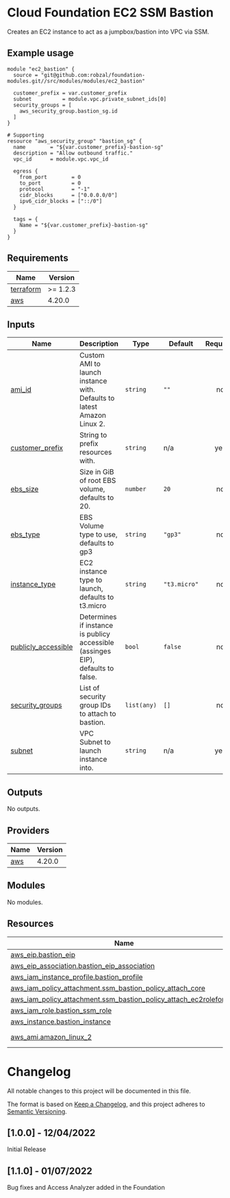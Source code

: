 
# Cloud Foundation EC2 SSM Bastion
Creates an EC2 instance to act as a jumpbox/bastion into VPC via SSM.

## Example usage
```hcl
module "ec2_bastion" {
  source = "git@github.com:robzal/foundation-modules.git//src/modules/modules/ec2_bastion"

  customer_prefix = var.customer_prefix
  subnet          = module.vpc.private_subnet_ids[0]
  security_groups = [
    aws_security_group.bastion_sg.id
  ]
}

# Supporting 
resource "aws_security_group" "bastion_sg" {
  name        = "${var.customer_prefix}-bastion-sg"
  description = "Allow outbound traffic."
  vpc_id      = module.vpc.vpc_id

  egress {
    from_port        = 0
    to_port          = 0
    protocol         = "-1"
    cidr_blocks      = ["0.0.0.0/0"]
    ipv6_cidr_blocks = ["::/0"]
  }

  tags = {
    Name = "${var.customer_prefix}-bastion-sg"
  }
}

```
## Requirements

| Name | Version |
|------|---------|
| <a name="requirement_terraform"></a> [terraform](#requirement\_terraform) | >= 1.2.3 |
| <a name="requirement_aws"></a> [aws](#requirement\_aws) | 4.20.0 |
## Inputs

| Name | Description | Type | Default | Required |
|------|-------------|------|---------|:--------:|
| <a name="input_ami_id"></a> [ami\_id](#input\_ami\_id) | Custom AMI to launch instance with. Defaults to latest Amazon Linux 2. | `string` | `""` | no |
| <a name="input_customer_prefix"></a> [customer\_prefix](#input\_customer\_prefix) | String to prefix resources with. | `string` | n/a | yes |
| <a name="input_ebs_size"></a> [ebs\_size](#input\_ebs\_size) | Size in GiB of root EBS volume, defaults to 20. | `number` | `20` | no |
| <a name="input_ebs_type"></a> [ebs\_type](#input\_ebs\_type) | EBS Volume type to use, defaults to gp3 | `string` | `"gp3"` | no |
| <a name="input_instance_type"></a> [instance\_type](#input\_instance\_type) | EC2 instance type to launch, defaults to t3.micro | `string` | `"t3.micro"` | no |
| <a name="input_publicly_accessible"></a> [publicly\_accessible](#input\_publicly\_accessible) | Determines if instance is publicy accessible (assinges EIP), defaults to false. | `bool` | `false` | no |
| <a name="input_security_groups"></a> [security\_groups](#input\_security\_groups) | List of security group IDs to attach to bastion. | `list(any)` | `[]` | no |
| <a name="input_subnet"></a> [subnet](#input\_subnet) | VPC Subnet to launch instance into. | `string` | n/a | yes |
## Outputs

No outputs.
## Providers

| Name | Version |
|------|---------|
| <a name="provider_aws"></a> [aws](#provider\_aws) | 4.20.0 |
## Modules

No modules.
## Resources

| Name | Type |
|------|------|
| [aws_eip.bastion_eip](https://registry.terraform.io/providers/hashicorp/aws/4.20.0/docs/resources/eip) | resource |
| [aws_eip_association.bastion_eip_association](https://registry.terraform.io/providers/hashicorp/aws/4.20.0/docs/resources/eip_association) | resource |
| [aws_iam_instance_profile.bastion_profile](https://registry.terraform.io/providers/hashicorp/aws/4.20.0/docs/resources/iam_instance_profile) | resource |
| [aws_iam_policy_attachment.ssm_bastion_policy_attach_core](https://registry.terraform.io/providers/hashicorp/aws/4.20.0/docs/resources/iam_policy_attachment) | resource |
| [aws_iam_policy_attachment.ssm_bastion_policy_attach_ec2roleforssm](https://registry.terraform.io/providers/hashicorp/aws/4.20.0/docs/resources/iam_policy_attachment) | resource |
| [aws_iam_role.bastion_ssm_role](https://registry.terraform.io/providers/hashicorp/aws/4.20.0/docs/resources/iam_role) | resource |
| [aws_instance.bastion_instance](https://registry.terraform.io/providers/hashicorp/aws/4.20.0/docs/resources/instance) | resource |
| [aws_ami.amazon_linux_2](https://registry.terraform.io/providers/hashicorp/aws/4.20.0/docs/data-sources/ami) | data source |
# Changelog
All notable changes to this project will be documented in this file.

The format is based on [Keep a Changelog](https://keepachangelog.com/en/1.0.0/),
and this project adheres to [Semantic Versioning](https://semver.org/spec/v2.0.0.html).

## [1.0.0] - 12/04/2022
Initial Release

## [1.1.0] - 01/07/2022
Bug fixes and Access Analyzer added in the Foundation

